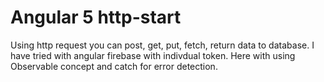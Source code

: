 # Angular 5 http-start

Using http request you can post, get, put, fetch, return data to database. I have tried with angular firebase with indivdual token.
Here with using Observable concept and catch for error detection. 
